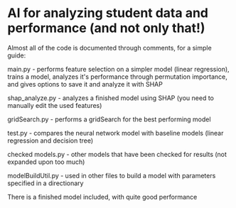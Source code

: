 # AI for analyzing student data and performance (and not only that!)

Almost all of the code is documented through comments, for a simple guide:

main.py - performs feature selection on a simpler model (linear regression), trains a model, analyzes it's performance through permutation importance, and gives options to save it and analyze it with SHAP

shap_analyze.py - analyzes a finished model using SHAP (you need to manually edit the used features)

gridSearch.py - performs a gridSearch for the best performing model

test.py - compares the neural network model with baseline models (linear regression and decision tree)

checked models.py - other models that have been checked for results (not expanded upon too much)

modelBuildUtil.py - used in other files to build a model with parameters specified in a directionary

There is a finished model included, with quite good performance
